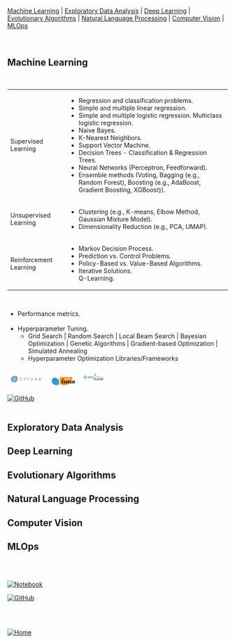 [Machine Learning](#Machine-Learning) | [Exploratory Data Analysis](#Exploratory-Data-Analysis) | [Deep Learning](#Deep-Learning) | [Evolutionary Algorithms](#Evolutionary-Algorithms) | [Natural Language Processing](#Natural-Language-Processing) | [Computer Vision](#Computer-Vision) | [MLOps](#MLOps)   
<br><br>

<h2>Machine Learning</h2>
<br>
<table>
	<tr>
		<td class="styled-cell"> Supervised Learning</td> 
		<td>
			<ul>
				<li>Regression and classification problems.</li>
				<li>Simple and multiple linear regression.</li>
				<li>Simple and multiple logistic regression.  Multiclass logistic regression.</li>
				<li>Naive Bayes.</li>
				<li>K-Nearest Neighbors.</li>
				<li>Support Vector Machine.</li>
				<li>Decision Trees - Classification & Regression Trees.</li>
				<li>Neural Networks (Perceptron, Feedforward).</li>
				<li>Ensemble methods (Voting, Bagging (e.g., Random Forest), Boosting (e.g., AdaBoost, Gradient Boosting, XGBoost)).</li>
			</ul>
		</td>
	</tr>
	<tr>
		<td class="styled-cell"> Unsupervised Learning </td> 
		<td>
			<ul>
				<li>Clustering  (e.g., K-means, Elbow Method, Gaussian Mixture Model).</li> 
				<li>Dimensionality Reduction (e.g., PCA, UMAP).</li> 
			</ul>
		</td> 
	</tr>
	<tr>
		<td class="styled-cell">Reinforcement Learning </td> 
		<td>
			<ul>
				<li>Markov Decision Process.</li>
				<li>Prediction vs. Control Problems.</li>
				<li>Policy-Based vs. Value-Based Algorithms.</li>
				<li>Iterative Solutions.<br>Q-Learning.</li>
			</ul>
		</td> 
	</tr>
<table>
<br>

<ul>
  <li>Performance metrics.</li>
  <br>
  <li>Hyperparameter Tuning.  
    <ul>
      <li>Grid Search | Random Search | Local Beam Search | Bayesian Optimization | Genetic Algorithms | Gradient-based Optimization | Simulated Annealing </li>
      <li>Hyperparameter Optimization Libraries/Frameworks</li>
    </ul>
  </li>
</ul>  
<div class="image-container">
  <img src="assets/images/optuna.jpg" alt="optuna" height="30" width="auto"/>&nbsp;&nbsp;&nbsp;
  <img src="assets/images/scikit-learn-logo-small.png" alt="scikit-learn" height="20" width="auto"/>&nbsp;&nbsp;&nbsp;
  <img src="assets/images/raytune.jpg" alt="ray-tune" height="40" width="auto"/>  
</div>
<br>
<a href="#" target="_blank"><img alt="GitHub" src="https://img.shields.io/badge/GitHub-Sample%20Notebooks-B9E1F5?style=flat-square&logo=github"></a>  
<br><br>  

<h2>Exploratory Data Analysis</h2>

## Deep Learning

## Evolutionary Algorithms

## Natural Language Processing

## Computer Vision

## MLOps

<br><br>

<a href="#" target="_blank"><img alt="Notebook" src="https://img.shields.io/badge/Google%20Colab-Sample%20Notebook-B9E1F5?style=flat-square&logo=googlecolab"></a>

<a href="#" target="_blank"><img alt="GitHub" src="https://img.shields.io/badge/GitHub-Sample%20Notebook-B9E1F5?style=flat-square&logo=github"></a>

<br><br>
<div align="left">
  <a href="https://mdegano-ai.github.io/ai/"><img src="https://img.shields.io/badge/%F0%9F%8F%A0-Ver%20en%20GitHub%20Pages-B9E1F5?style=flat-square" alt="Home"></a>
</div>
